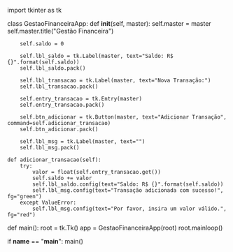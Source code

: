 import tkinter as tk

class GestaoFinanceiraApp:
    def __init__(self, master):
        self.master = master
        self.master.title("Gestão Financeira")

        self.saldo = 0

        self.lbl_saldo = tk.Label(master, text="Saldo: R$ {}".format(self.saldo))
        self.lbl_saldo.pack()

        self.lbl_transacao = tk.Label(master, text="Nova Transação:")
        self.lbl_transacao.pack()

        self.entry_transacao = tk.Entry(master)
        self.entry_transacao.pack()

        self.btn_adicionar = tk.Button(master, text="Adicionar Transação", command=self.adicionar_transacao)
        self.btn_adicionar.pack()

        self.lbl_msg = tk.Label(master, text="")
        self.lbl_msg.pack()

    def adicionar_transacao(self):
        try:
            valor = float(self.entry_transacao.get())
            self.saldo += valor
            self.lbl_saldo.config(text="Saldo: R$ {}".format(self.saldo))
            self.lbl_msg.config(text="Transação adicionada com sucesso!", fg="green")
        except ValueError:
            self.lbl_msg.config(text="Por favor, insira um valor válido.", fg="red")

def main():
    root = tk.Tk()
    app = GestaoFinanceiraApp(root)
    root.mainloop()

if __name__ == "__main__":
    main()
